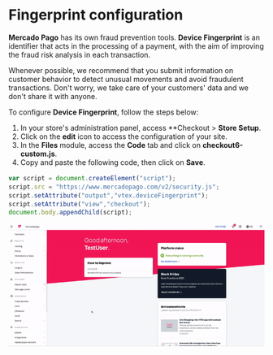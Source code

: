 # Fingerprint configuration

**Mercado Pago** has its own fraud prevention tools. **Device Fingerprint** is an identifier that acts in the processing of a payment, with the aim of improving the fraud risk analysis in each transaction.

Whenever possible, we recommend that you submit information on customer behavior to detect unusual movements and avoid fraudulent transactions. Don't worry, we take care of your customers' data and we don't share it with anyone.

To configure **Device Fingerprint**, follow the steps below:

1. In your store's administration panel, access **Checkout > **Store Setup**.
2. Click on the **edit** icon to access the configuration of your site.
3. In the **Files** module, access the **Code** tab and click on **checkout6-custom.js**.
4. Copy and paste the following code, then click on **Save**.

```javascript
var script = document.createElement("script");
script.src = "https://www.mercadopago.com/v2/security.js";
script.setAttribute("output","vtex.deviceFingerprint");
script.setAttribute("view","checkout");
document.body.appendChild(script);
```

![Fingerprint configuration](/images/vtex/devicefingerprint-imagenv2-en.gif)